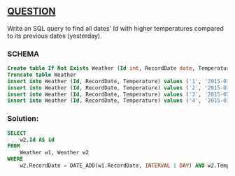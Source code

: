 ## [QUESTION]()
Write an SQL query to find all dates' Id with higher temperatures compared to its previous dates (yesterday).<br>

### SCHEMA
```SQL
Create table If Not Exists Weather (Id int, RecordDate date, Temperature int)
Truncate table Weather
insert into Weather (Id, RecordDate, Temperature) values ('1', '2015-01-01', '10')
insert into Weather (Id, RecordDate, Temperature) values ('2', '2015-01-02', '25')
insert into Weather (Id, RecordDate, Temperature) values ('3', '2015-01-03', '20')
insert into Weather (Id, RecordDate, Temperature) values ('4', '2015-01-04', '30')
```

### Solution:
```SQL
SELECT
    w2.Id AS id
FROM
    Weather w1, Weather w2
WHERE
    w2.RecordDate = DATE_ADD(w1.RecordDate, INTERVAL 1 DAY) AND w2.Temperature > w1.Temperature;
```